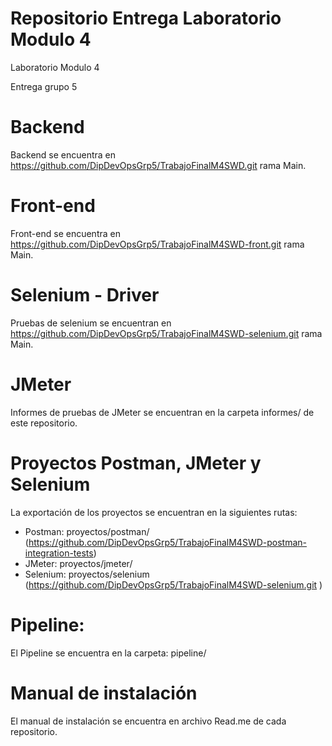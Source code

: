 # Repositorio Entrega Laboratorio Modulo 4
Laboratorio Modulo 4

Entrega grupo 5


# Backend
Backend se encuentra en https://github.com/DipDevOpsGrp5/TrabajoFinalM4SWD.git rama Main.

# Front-end
Front-end se encuentra en https://github.com/DipDevOpsGrp5/TrabajoFinalM4SWD-front.git rama Main.

# Selenium - Driver
Pruebas de selenium se encuentran en https://github.com/DipDevOpsGrp5/TrabajoFinalM4SWD-selenium.git  rama Main.

# JMeter
Informes de pruebas de JMeter se encuentran en la carpeta informes/ de este repositorio. 

# Proyectos Postman, JMeter y Selenium
La exportación de los proyectos se encuentran en la siguientes rutas:
- Postman: proyectos/postman/ (https://github.com/DipDevOpsGrp5/TrabajoFinalM4SWD-postman-integration-tests)
- JMeter: proyectos/jmeter/ 
- Selenium: proyectos/selenium  (https://github.com/DipDevOpsGrp5/TrabajoFinalM4SWD-selenium.git )

# Pipeline:
El Pipeline se encuentra en la carpeta: pipeline/


# Manual de instalación
El manual de instalación se encuentra en archivo Read.me de cada repositorio.











